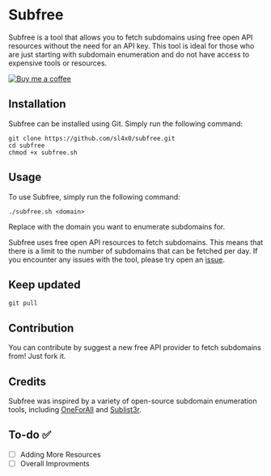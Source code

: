 # Subfree

Subfree is a tool that allows you to fetch subdomains using free open API resources without the need for an API key. This tool is ideal for those who are just starting with subdomain enumeration and do not have access to expensive tools or resources.

[![Buy me a coffee][buymeacoffee-shield]][buymeacoffee]

[buymeacoffee]: https://www.buymeacoffee.com/sl4x0
[buymeacoffee-shield]: https://www.buymeacoffee.com/assets/img/custom_images/orange_img.png

## Installation

Subfree can be installed using Git. Simply run the following command:

```console
git clone https://github.com/sl4x0/subfree.git
cd subfree
chmod +x subfree.sh
```

## Usage

To use Subfree, simply run the following command:

```console
./subfree.sh <domain>
```

Replace <domain> with the domain you want to enumerate subdomains for.

Subfree uses free open API resources to fetch subdomains. This means that there is a limit to the number of subdomains that can be fetched per day. 
If you encounter any issues with the tool, please try open an [issue](https://github.com/sl4x0/subfree/issues).

## Keep updated
```console
git pull
```
## Contribution
You can contribute by suggest a new free API provider to fetch subdomains from! Just fork it.

## Credits

Subfree was inspired by a variety of open-source subdomain enumeration tools, including [OneForAll](https://github.com/shmilylty/OneForAll) and [Sublist3r](https://github.com/aboul3la/Sublist3r).

## To-do ✅
- [ ] Adding More Resources
- [ ] Overall Improvments
